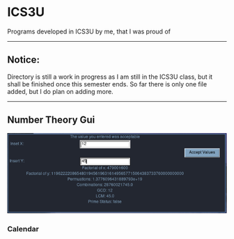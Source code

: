 # ICS3U
Programs developed in ICS3U by me, that I was proud of 

---
## Notice: 
Directory is still a work in progress as I am still in the ICS3U class, but it shall be finished once this semester ends. So far there is only one file added, but I do plan on adding more. 

--- 
## Number Theory Gui 
![alt text](https://github.com/ManuNarula/ICS3U/blob/main/Screenshots/Number_Theory_TK.png)

### Calendar
